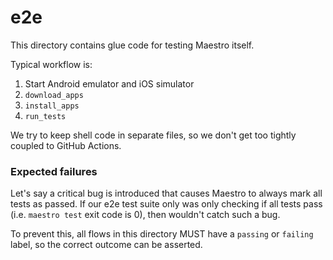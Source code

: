 # e2e

This directory contains glue code for testing Maestro itself.

Typical workflow is:

1. Start Android emulator and iOS simulator
2. `download_apps`
3. `install_apps`
4. `run_tests`

We try to keep shell code in separate files, so we don't get too tightly coupled
to GitHub Actions.

### Expected failures

Let's say a critical bug is introduced that causes Maestro to always mark all
tests as passed. If our e2e test suite only was only checking if all tests pass
(i.e. `maestro test` exit code is 0), then wouldn't catch such a bug.

To prevent this, all flows in this directory MUST have a `passing` or `failing`
label, so the correct outcome can be asserted.

